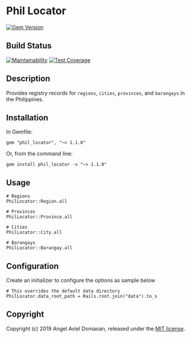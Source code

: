 # Phil Locator

[![Gem Version](https://badge.fury.io/rb/phil_locator.svg)](https://badge.fury.io/rb/phil_locator)

## Build Status
[![Maintainability](https://api.codeclimate.com/v1/badges/9cc2694e0d4b21080edc/maintainability)](https://codeclimate.com/github/tenshiAMD/phil_locator/maintainability)
[![Test Coverage](https://api.codeclimate.com/v1/badges/9cc2694e0d4b21080edc/test_coverage)](https://codeclimate.com/github/tenshiAMD/phil_locator/test_coverage)

## Description
Provides registry records for `regions`, `cities`, `provinces`, and `barangays` in the Philippines.

## Installation

In Gemfile:
```
gem "phil_locator", "~> 1.1.0"
```

Or, from the command line:
```
gem install phil_locator -v "~> 1.1.0"
```
    
## Usage

```
# Regions
PhilLocator::Region.all

# Provinces
PhilLocator::Province.all

# Cities
PhilLocator::City.all

# Barangays
PhilLocator::Barangay.all
```

## Configuration

Create an initializer to configure the options as sample below

```
# This overrides the default data directory
PhilLocator.data_root_path = Rails.root.join("data").to_s
```

## Copyright

Copyright (c) 2019 Angel Aviel Domaoan, released under the [MIT license](/LICENSE).
